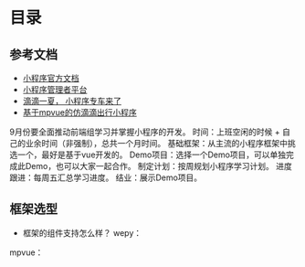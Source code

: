 # 目录

## 参考文档
- [小程序官方文档](https://developers.weixin.qq.com/miniprogram/dev/)
- [小程序管理者平台](https://mp.weixin.qq.com/wxopen/initprofile?action=home&lang=zh_CN&token=1761939466)
- [滴滴一夏， 小程序专车来了](https://juejin.im/post/5b15ce94f265da6e29010554)
- [基于mpvue的仿滴滴出行小程序](https://juejin.im/post/5b3a1354e51d45559b6b658c)

9月份要全面推动前端组学习并掌握小程序的开发。
时间：上班空闲的时候 + 自己的业余时间（非强制），总共一个月时间。
基础框架：从主流的小程序框架中挑选一个，最好是基于vue开发的。
Demo项目：选择一个Demo项目，可以单独完成此Demo，也可以大家一起合作。
制定计划：按周规划小程序学习计划。
进度跟进：每周五汇总学习进度。
结业：展示Demo项目。

## 框架选型
- 框架的组件支持怎么样？
wepy：

mpvue：

